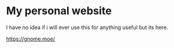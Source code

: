 # My personal website
I have no idea if i will ever use this for anything useful but its here.


https://gnome.moe/
